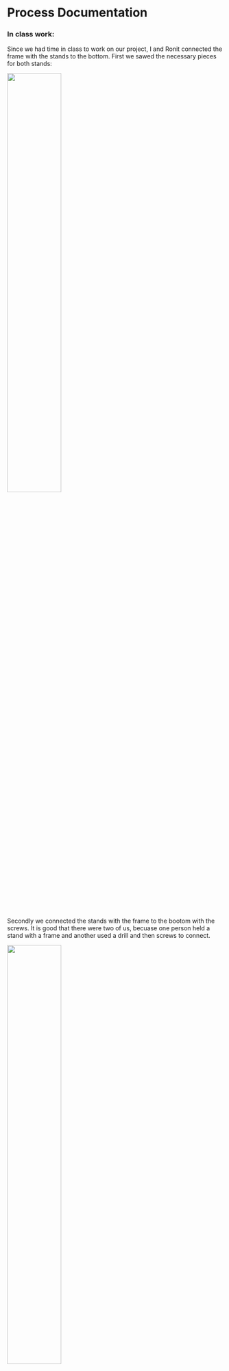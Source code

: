# Process Documentation

### In class work:

Since we had time in class to work on our project, I and Ronit connected the frame with the stands to the bottom.
First we sawed the necessary pieces for both stands:

<img src="https://github.com/lizadat/MachineLab/assets/98390904/22649fc7-54f6-4681-ab79-731896549b5e" width="50%" height="50%">


Secondly we connected the stands with the frame to the bootom with the screws. It is good that there were two of us, becuase one person held 
a stand with a frame and another used a drill and then screws to connect.

<img src="https://github.com/lizadat/MachineLab/assets/98390904/a275ae63-10ed-456e-882e-1d81ef40c07e" width="50%" height="50%">

<img src="https://github.com/lizadat/MachineLab/assets/98390904/34dc1890-59f9-415c-bf90-c88ddbe3b8f6" width="50%" height="50%">


After connecting everything here is what we received. The conncetion seemed to be very strong.

<img src="https://github.com/lizadat/MachineLab/assets/98390904/211fe23e-46b8-43fc-96a9-3cf44daac9a4" width="50%" height="50%">


Here is an overall view, how we plan it to look like in the future.

<img src="https://github.com/lizadat/MachineLab/assets/98390904/0238786d-cdc3-4376-901c-b4b7c9db9b89" width="50%" height="50%">


Next step: to find out the right degrees values for a proper movement of the frame.

<img src="https://github.com/lizadat/MachineLab/assets/98390904/ab5cec7f-bd9b-4594-890c-be41d956cb1b" width="50%" height="50%">


Some decisions made in class:
- We will use aluminuim for our final look, so it means that I have to start working with metal.
- The motor will now be placed vertically instead.
- We will first work on the ride and then do the frame which will correspond in the size.

### Homework

I started with creating the scheme on paper for the motor plate to hold the motor and connect to the stand.
I first drew it on paper with all the necessary measurements and then for a better understanding made a digital version:

<img src="https://github.com/lizadat/MachineLab/assets/98390904/c85800d0-078e-4c8f-a496-8c485a78efef" width="40%" height="40%">

<img src="https://github.com/lizadat/MachineLab/assets/98390904/0b3a751b-c982-449a-a03f-3b57c4a03400" width="40%" height="40%">

Thanks to @michaelshiloh the motor plate was made. It prefectly fitted the motor, so I am very glad. The only thing - I could do only 4mm wholes for the bolts, for some reason I thought it was 5. But it all holds together perfectly. 

<img src="https://github.com/lizadat/MachineLab/assets/98390904/14a5c5cb-57b5-4c16-b0b1-2d263842bfc7" width="50%" height="50%">


Before I faced the problem where I could not figure out the right degrees values for a proper frame turn. So after attached the motor plate and connecting the motor to the power and also adding the potentiometer I figured everythign out:
I need the motor to start at 16 degrees and then rotate + and - 10, which is 6 and 26. It can be less, depending on how big the frame will be. 

<img src="https://github.com/lizadat/MachineLab/assets/98390904/cd54ffbd-c60f-4f66-b382-b54a8d909f51" width="50%" height="50%">


<details>
<summary>Click to toggle contents of code for potentiometer and Servo motor </summary>

```
#include <Servo.h>

Servo myservo;  // create servo object to control a servo

int potpin = A0;  // analog pin used to connect the potentiometer
int val;    // variable to read the value from the analog pin

void setup() {
  Serial.begin(9600);
  myservo.attach(9);  // attaches the servo on pin 9 to the servo object
}

void loop() {
  val = analogRead(potpin);            // reads the value of the potentiometer (value between 0 and 1023)
  val = map(val, 0, 1023, 0, 180);     // scale it for use with the servo (value between 0 and 180)
  Serial.println(val);
  myservo.write(val);                  // sets the servo position according to the scaled value
  delay(15);                           // waits for the servo to get there
}

```
</details>


As we decided to do the final set up with aluminum I decided to practice working with it.
I first cut a piece 45 cm long, which can potentially be a part of the frame. I ended up cutting it like 30 degrees to one side and I do not know why. It was not straight, but it is ok. For the future I would like to use some special machine for cutting metal, so that everything is straight and looks nice. 

I had to drill two holes in this piece, but the trick was that it had to be very very precise to fit the motor connector. Unfortunately I did not do well so I had to somehow make a hole 1-2 mm to one side, which took quite a long time.

<img src="https://github.com/lizadat/MachineLab/assets/98390904/0bec5432-0d3a-481c-ac20-138270b10b94" width="50%" height="50%">


But, I manage to connect it with bolts. It has quite a strong connection even though it is only 2 bolts out of 6. I do not know whether it will be enough or I would have to think of how to connect the rest, because that piece of metal is not wide. 
<img src="https://github.com/lizadat/MachineLab/assets/98390904/075fa439-9a79-4528-8ceb-96a02cb930d4" width="50%" height="50%">



CLOUDS (my most exciting thing):
For this week I wanted to write the right code for what I wanted: the light blue - dark blue - dark purple gradient.
I found some example on the Arduino Help Forum. Here is a [webpage](https://forums.adafruit.com/viewtopic.php?t=122440) I used as a source. It took me some time to figure out how the code worked, but as soon as I did I understood the whole idea and was able to do 3 different colors change!

Here is the result:

<img src="https://github.com/lizadat/MachineLab/assets/98390904/9e4498a8-f083-43c9-b904-d7ae468a21ea" width="50%" height="50%">

Video:

https://github.com/lizadat/MachineLab/assets/98390904/2e37a97e-998b-4447-b3a3-52722a78701e

<details>
<summary>Click to toggle contents of code for the gradient</summary>

```
#include <Adafruit_NeoPixel.h>
#define PIN 5
#define NUMPIXELS 33
Adafruit_NeoPixel pixels = Adafruit_NeoPixel(NUMPIXELS, PIN, NEO_GRB + NEO_KHZ800);

void setup()  {
  pixels.begin();
  pixels.show();
  Serial.begin(9600);
}

void loop() {
  //r1, g1, b1, r2, g2 ,b2 , fade rate , steps

  fadeAll(23, 7, 245, 65, 0, 168, 50, 100);
  fadeAll(65, 0, 168, 128, 244, 255, 50, 100);
  fadeAll(128, 244, 255, 23, 7, 245, 50, 100);
}

void fadeAll(int r1, int g1, int b1, int r2, int g2, int b2, int fadeRate, int steps) {
  for (int i = 1; i < steps; i++)
  {
    uint8_t red = (((r1 * (steps - i)) + (r2 * i)) / steps);
    uint8_t green = (((g1 * (steps - i)) + (g2 * i)) / steps);
    uint8_t blue = (((b1 * (steps - i)) + (b2 * i)) / steps);
    // Sets the pixels to the color adjusted in the fade
    for (int i = 0; i < NUMPIXELS; i++) {
      pixels.setPixelColor(i, red, green, blue);
    }
    pixels.show();
    delay(fadeRate);
  }
}
```
</details>


In order to make some more progress this week I decided to create two additional clouds.
When we tried putting clouds in our whole composition, the cloud was quite big. I had 33 neopixels in there, so this time I made one 18 and another 20 pixels. 

I started with cutting the neopixels strip and soldering. This time I already knew how to do it in easy way, so the soldering turned out much nicer and I did it faster. 

<img src="https://github.com/lizadat/MachineLab/assets/98390904/e1bcd849-e52e-4484-bcdf-76af4e4945f7" width="50%" height="50%">


To fix the neopixels in the way I wanted I used small plastic ties and created a small bow. 

<img src="https://github.com/lizadat/MachineLab/assets/98390904/0b16dab6-ea2d-448e-a774-86c9eab6b40b" width="50%" height="50%">



The last step included adding the polyester stuffing. This time I directly glued it with hot glue to the neopixel strip and not like the last time (created a 'bag' and put the strip in it). I figured out that it was not very reliable and there were many holes. This was of just direct gluing was much better.


<img src="https://github.com/lizadat/MachineLab/assets/98390904/24eb211c-033c-4dc4-8949-7c001d153178" width="50%" height="50%">




